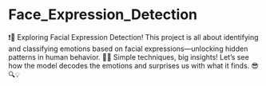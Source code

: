 # Face_Expression_Detection
❗👀 Exploring Facial Expression Detection! This project is all about identifying and classifying emotions based on facial expressions—unlocking hidden patterns in human behavior. 🧠💬  Simple techniques, big insights! Let’s see how the model decodes the emotions and surprises us with what it finds. 😎🔍💡

